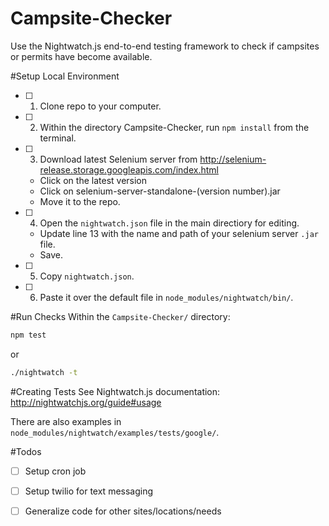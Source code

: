 Campsite-Checker
================

Use the Nightwatch.js end-to-end testing framework to check if campsites or permits have become available.

#Setup Local Environment
- [ ] 1. Clone repo to your computer.
- [ ] 2. Within the directory Campsite-Checker, run `npm install` from the terminal.
- [ ] 3. Download latest Selenium server from http://selenium-release.storage.googleapis.com/index.html
  - Click on the latest version
  - Click on selenium-server-standalone-(version number).jar
  - Move it to the repo.
- [ ] 4. Open the `nightwatch.json` file in the main directiory for editing.
  - Update line 13 with the name and path of your selenium server `.jar` file. 
  - Save.
- [ ] 5. Copy `nightwatch.json`.
- [ ] 6. Paste it over the default file in `node_modules/nightwatch/bin/`.

#Run Checks
Within the `Campsite-Checker/` directory:
```bash
npm test
```
or
```bash
./nightwatch -t
```

#Creating Tests
See Nightwatch.js documentation: http://nightwatchjs.org/guide#usage

There are also examples in `node_modules/nightwatch/examples/tests/google/`.

#Todos
- [ ] Setup cron job
- [ ] Setup twilio for text messaging
- [ ] Generalize code for other sites/locations/needs


